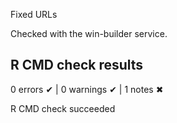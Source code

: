 Fixed URLs

Checked with the win-builder service.

## R CMD check results

0 errors ✔ \| 0 warnings ✔ \| 1 notes ✖

R CMD check succeeded
